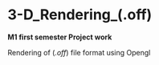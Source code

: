 # 3-D_Rendering_(.off)


__M1 first semester Project work__

Rendering of (_.off_) file format using Opengl

